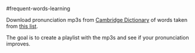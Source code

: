 #frequent-words-learning

Download pronunciation mp3s from [Cambridge Dictionary](http://dictionary.cambridge.org/') of words taken from [this list](http://www.talkenglish.com/vocabulary/top-2000-vocabulary.aspx).

The goal is to create a playlist with the mp3s and see if your pronunciation improves.